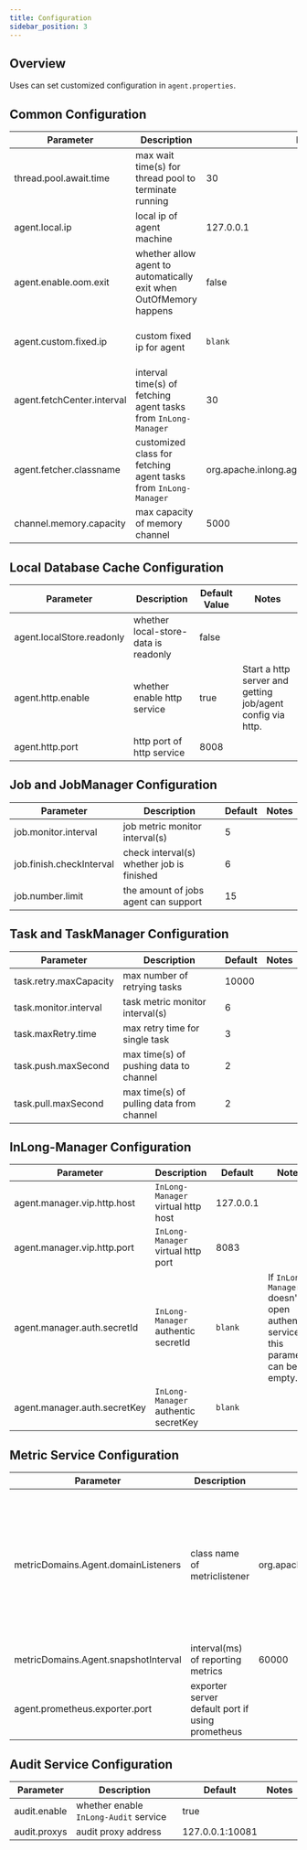 ```yaml
---
title: Configuration
sidebar_position: 3
---
```


## Overview
Uses can set customized configuration in `agent.properties`.

## Common Configuration

| Parameter                  | Description                                                        | Default Value                                         | Notes                                                                                   |
|----------------------------|--------------------------------------------------------------------|-------------------------------------------------------|-----------------------------------------------------------------------------------------|
| thread.pool.await.time     | max wait time(s) for thread pool to terminate running              | 30                                                    |                                                                                         |
| agent.local.ip             | local ip of agent machine                                          | 127.0.0.1                                             |                                                                                         |
| agent.enable.oom.exit      | whether allow agent to automatically exit when OutOfMemory happens | false                                                 |                                                                                         |
| agent.custom.fixed.ip      | custom fixed ip for agent                                          | `blank`                                               | If `agent.local.ip` and `agent.custom.fixed.ip` are both set, the latter is used first. |
| agent.fetchCenter.interval | interval time(s) of fetching agent tasks from `InLong-Manager`     | 30                                                    |                                                                                         |
| agent.fetcher.classname    | customized class for fetching agent tasks from `InLong-Manager`    | org.apache.inlong.agent.plugin.fetcher.ManagerFetcher | This parameter is used for supporting the development of fetcher plug-in.               |
| channel.memory.capacity    | max capacity of memory channel                                     | 5000                                                  |                                                                                         |

## Local Database Cache Configuration

| Parameter                 | Description                          | Default Value | Notes                                                      |
|---------------------------|--------------------------------------|---------------|------------------------------------------------------------|
| agent.localStore.readonly | whether local-store-data is readonly | false         |                                                            |
| agent.http.enable         | whether enable http service          | true          | Start a http server and getting job/agent config via http. |
| agent.http.port           | http port of http service            | 8008          |                                                            |

## Job and JobManager Configuration

| Parameter                | Description                               | Default | Notes |
|--------------------------|-------------------------------------------|---------|-------|
| job.monitor.interval     | job metric monitor interval(s)            | 5       |       |
| job.finish.checkInterval | check interval(s) whether job is finished | 6       |       |
| job.number.limit         | the amount of jobs agent can support      | 15      |       |

## Task and TaskManager Configuration

| Parameter              | Description                              | Default | Notes |
|------------------------|------------------------------------------|---------|-------|
| task.retry.maxCapacity | max number of retrying tasks             | 10000   |       |
| task.monitor.interval  | task metric monitor interval(s)          | 6       |       |
| task.maxRetry.time     | max retry time for single task           | 3       |       |
| task.push.maxSecond    | max time(s) of pushing data to channel   | 2       |       |
| task.pull.maxSecond    | max time(s) of pulling data from channel | 2       |       |

## InLong-Manager Configuration

| Parameter                    | Description                          | Default   | Notes                                                                            |
|------------------------------|--------------------------------------|-----------|----------------------------------------------------------------------------------|
| agent.manager.vip.http.host  | `InLong-Manager` virtual http host   | 127.0.0.1 |                                                                                  |
| agent.manager.vip.http.port  | `InLong-Manager` virtual http port   | 8083      |                                                                                  |
| agent.manager.auth.secretId  | `InLong-Manager` authentic secretId  | `blank`   | If `InLong-Manager` doesn't open authentic service, this parameter can be empty. |
| agent.manager.auth.secretKey | `InLong-Manager` authentic secretKey | `blank`   |                                                                                  |

## Metric Service Configuration

| Parameter                            | Description                                      | Default                                                       | Notes                                                                                           |
|--------------------------------------|--------------------------------------------------|---------------------------------------------------------------|-------------------------------------------------------------------------------------------------|
| metricDomains.Agent.domainListeners  | class name of metriclistener                     | org.apache.inlong.agent.metrics.AgentPrometheusMetricListener | Support multiple methods of reporting metrics, and different class name is separated by spaces. |
| metricDomains.Agent.snapshotInterval | interval(ms) of reporting metrics                | 60000                                                         |                                                                                                 |
| agent.prometheus.exporter.port       | exporter server default port if using prometheus |                                                               |                                                                                                 |

## Audit Service Configuration

| Parameter    | Description                           | Default         | Notes |
|--------------|---------------------------------------|-----------------|-------|
| audit.enable | whether enable `InLong-Audit` service | true            |       |
| audit.proxys | audit proxy address                   | 127.0.0.1:10081 |       |

